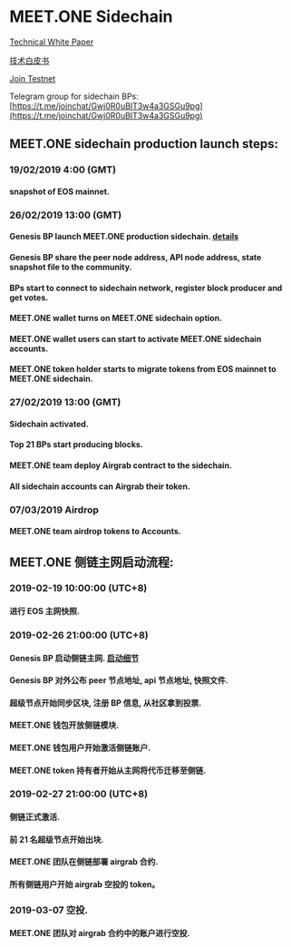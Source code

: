 # MEET.ONE Sidechain 

[Technical White Paper](./technical-white-paper-EN.md)

[技术白皮书](./technical-white-paper-CN.md)

[Join Testnet](./testnet.md)

Telegram group for sidechain BPs: [https://t.me/joinchat/Gwj0R0uBIT3w4a3GSGu9pg](https://t.me/joinchat/Gwj0R0uBIT3w4a3GSGu9pg)


## MEET.ONE sidechain production launch steps:

### 19/02/2019 4:00 (GMT)  
#### snapshot of EOS mainnet.

### 26/02/2019 13:00 (GMT) 
#### Genesis BP launch MEET.ONE production sidechain. [details](./genesis_bp.md) 
#### Genesis BP share the peer node address, API node address, state snapshot file to the community.
#### BPs start to connect to sidechain network, register block producer and get votes.
#### MEET.ONE wallet turns on MEET.ONE sidechain option.
#### MEET.ONE wallet users can start to activate MEET.ONE sidechain accounts.
#### MEET.ONE token holder starts to migrate tokens from EOS mainnet to MEET.ONE sidechain.

### 27/02/2019 13:00 (GMT) 
#### Sidechain activated.
#### Top 21 BPs start producing blocks.
#### MEET.ONE team deploy Airgrab contract to the sidechain.
#### All sidechain accounts can Airgrab their token.

### 07/03/2019 Airdrop 
#### MEET.ONE team airdrop tokens to Accounts.


## MEET.ONE 侧链主网启动流程:

### 2019-02-19 10:00:00 (UTC+8) 
#### 进行 EOS 主网快照.

### 2019-02-26 21:00:00 (UTC+8) 
#### Genesis BP 启动侧链主网. [启动细节](./genesis_bp.md)
#### Genesis BP 对外公布 peer 节点地址, api 节点地址, 快照文件. 
#### 超级节点开始同步区块, 注册 BP 信息, 从社区拿到投票.
#### MEET.ONE 钱包开放侧链模块.
#### MEET.ONE 钱包用户开始激活侧链账户.
#### MEET.ONE token 持有者开始从主网将代币迁移至侧链.

### 2019-02-27 21:00:00 (UTC+8) 
#### 侧链正式激活.
#### 前 21 名超级节点开始出块.
#### MEET.ONE 团队在侧链部署 airgrab 合约.
#### 所有侧链用户开始 airgrab 空投的 token。

### 2019-03-07 空投.
#### MEET.ONE 团队对 airgrab 合约中的账户进行空投.
